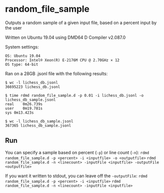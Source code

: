 # random_file_sample
Outputs a random sample of a given input file, based on a percent input by the user

Written on Ubuntu 19.04 using DMD64 D Compiler v2.087.0

System settings:
```
OS: Ubuntu 19.04
Processor: Intel® Xeon(R) E-2176M CPU @ 2.70GHz × 12 
OS type: 64-bit
```

Ran on a 28GB .jsonl file with the following results:

```
$ wc -l lichess_db.jsonl
36695223 lichess_db.jsonl

$ time rdmd random_file_sample.d -p 0.01 -i lichess_db.jsonl -o lichess_db_sample.jsonl 
real	0m26.739s
user	0m19.781s
sys	0m13.423s

$ wc -l lichess_db_sample.jsonl 
367365 lichess_db_sample.jsonl
```

## Run
You can specify a sample based on percent (`-p`) or line count (`-n`):
`rdmd random_file_sample.d -p <percent> -i <inputfile> -o <outputfile>`
`rdmd random_file_sample.d -n <linecount> -inputFile <inputfile> -outputFile <outputfile>`

If you want it written to stdout, you can leave off the `-outputFile`:
`rdmd random_file_sample.d -p <percent> -i <inputfile>`
`rdmd random_file_sample.d -n <linecount> -inputFile <inputfile>`

